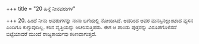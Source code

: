 +++
title = "20 ಹಿನ್ದೆ ನೀನವರುಗಳ"

+++
20. ಹಿಂದೆ ನೀನು ಅವರುಗಳನ್ನು ನಾನಾ ಬಗೆಯಲ್ಲಿ ನೋಯಿಸಿದೆ. ಅದರಿಂದ ಅವರ ಮನಸ್ಸಿನಲ್ಲುಂಟಾದ ವ್ಯಸನ ಎಂದಿಗೂ ಕುಗ್ಗುವುದಿಲ್ಲ. ಕಠಿನ ವೃತ್ತಿಯನ್ನು ಆಚರಿಸುತ್ತಿಹರು. ಈಗ ಆ ಪಾಂಡು ಪುತ್ರರನ್ನು ವಿರೂಪಗೊಳಿಸದೆ ಬಿಟ್ಟೆಯಾದರೆ ಮುಂದೆ ರಾಜ್ಯಕಾರ್ಯವು ಕಠಿಣವಾಗುತ್ತದೆ.